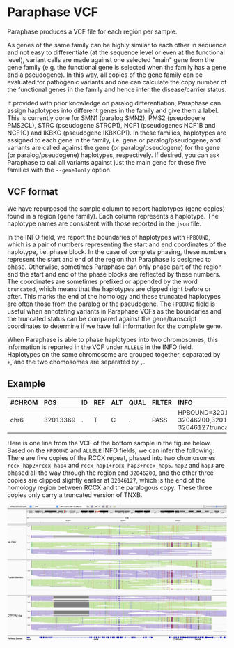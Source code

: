 # Paraphase VCF

Paraphase produces a VCF file for each region per sample.

As genes of the same family can be highly similar to each other in sequence and not easy to differentiate (at the sequence level or even at the functional level), variant calls are made against one selected "main" gene from the gene family (e.g. the functional gene is selected when the family has a gene and a pseudogene). In this way, all copies of the gene family can be evaluated for pathogenic variants and one can calculate the copy number of the functional genes in the family and hence infer the disease/carrier status.

If provided with prior knowledge on paralog differentiation, Paraphase can assign haplotypes into different genes in the family and give them a label. This is currently done for SMN1 (paralog SMN2), PMS2 (pseudogene PMS2CL), STRC (pseudogene STRCP1), NCF1 (pseudogenes NCF1B and NCF1C) and IKBKG (pseudogene IKBKGP1). In these families, haplotypes are assigned to each gene in the family, i.e. gene or paralog/pseudogene, and variants are called against the gene (or paralog/pseudogene) for the gene (or paralog/pseudogene) haplotypes, respectively. If desired, you can ask Paraphase to call all variants against just the main gene for these five families with the `--gene1only` option.

## VCF format

We have repurposed the sample column to report haplotypes (gene copies) found in a region (gene family). Each column represents a haplotype. The haplotype names are consistent with those reported in the `json` file. 

In the INFO field, we report the boundaries of haplotypes with `HPBOUND`, which is a pair of numbers representing the start and end coordinates of the haplotype, i.e. phase block. In the case of complete phasing, these numbers represent the start and end of the region that Paraphase is designed to phase. Otherwise, sometimes Paraphase can only phase part of the region and the start and end of the phase blocks are reflected by these numbers. The coordinates are sometimes prefixed or appended by the word `truncated`, which means that the haplotypes are clipped right before or after. This marks the end of the homology and these truncated haplotypes are often those from the paralog or the pseudogene. The `HPBOUND` field is useful when annotating variants in Paraphase VCFs as the boundaries and the truncated status can be compared against the gene/transcript coordinates to determine if we have full information for the complete gene.

When Paraphase is able to phase haplotypes into two chromosomes, this information is reported in the VCF under `ALLELE` in the INFO field. Haplotypes on the same chromosome are grouped together, separated by `+`, and the two chomosomes are separated by `,`.


## Example

| #CHROM | POS      | ID | REF | ALT | QUAL | FILTER | INFO                                                                                                                                                                                  | FORMAT   | rccx_hap1 | rccx_hap2 | rccx_hap3 | rccx_hap4 | rccx_hap5 |
| :------| :------- | :- | :-- | :-- | :--- | :----- | :------------------------------------------------------------------------------------------------------------------------------------------------------------------------------------ | :--------| :---------| :---------| :---------| :---------| :---------|
| chr6   | 32013369 | .  | T   | C   | .    | PASS   | HPBOUND=32013300-32046127truncated,32013300-32046200,32013300-32046200,32013300-32046127truncated,32013300-32046127truncated;ALLELE=rccx_hap2+rccx_hap4,rccx_hap1+rccx_hap3+rccx_hap5 | GT:DP:AD | 1:19:0,19 | 1:24:0,24 | 1:23:0,23 | 0:21:21,0 | 0:23:23,0 |

Here is one line from the VCF of the bottom sample in the figure below. Based on the `HPBOUND` and `ALLELE` INFO fields, we can infer the following:
There are five copies of the RCCX repeat, phased into two chomosomes `rccx_hap2+rccx_hap4` and `rccx_hap1+rccx_hap3+rccx_hap5`. `hap2` and `hap3` are phased all the way through the region end `32046200`, and the other three copies are clipped slightly earlier at `32046127`, which is the end of the homology region between RCCX and the paralogous copy. These three copies only carry a truncated version of TNXB.


![RCCX examples](figures/RCCX.png)
